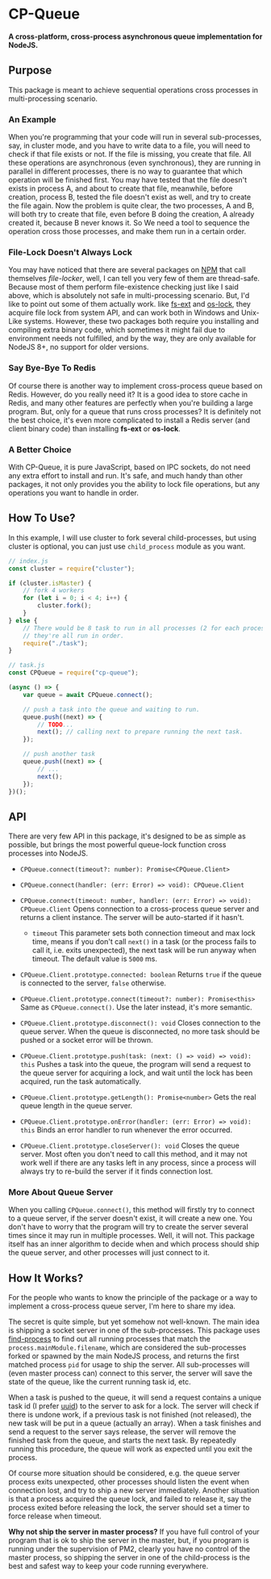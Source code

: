 # CP-Queue

**A cross-platform, cross-process asynchronous queue implementation for NodeJS.**

## Purpose

This package is meant to achieve sequential operations cross processes in 
multi-processing scenario.

### An Example

When you're programming that your code will run in several sub-processes, say, 
in cluster mode, and you have to write data to a file, you will need to check if
that file exists or not. If the file is missing, you create that file. All these 
operations are asynchronous (even synchronous), they are running in parallel in 
different processes, there is no way to guarantee that which operation will be 
finished first. You may have tested that the file doesn't exists in process A, 
and about to create that file, meanwhile, before creation, process B, tested the
file doesn't exist as well, and try to create the file again. Now the problem is
quite clear, the two processes, A and B, will both try to create that file, even
before B doing the creation, A already created it, because B never knows it. So 
We need a tool to sequence the operation cross those processes, and make them
run in a certain order.

### File-Lock Doesn't Always Lock

You may have noticed that there are several packages on [NPM](https://npmjs.com)
that call themselves *file-locker*, well, I can tell you very few of them are 
thread-safe. Because most of them perform file-existence checking just like I 
said above, which is absolutely not safe in multi-processing scenario. But, I'd 
like to point out some of them actually work. like 
[fs-ext](https://github.com/baudehlo/node-fs-ext) and
[os-lock](https://github.com/mohd-akram/os-lock), they acquire file lock from 
system API, and can work both in Windows and Unix-Like systems. However, these 
two packages both require you installing and compiling extra binary code, which 
sometimes it might fail due to environment needs not fulfilled, and by the way, 
they are only available for NodeJS 8+, no support for older versions.

### Say Bye-Bye To Redis

Of course there is another way to implement cross-process queue based on Redis.
However, do you really need it? It is a good idea to store cache in Redis, and 
many other features are perfectly when you're building a large program. But, 
only for a queue that runs cross processes? It is definitely not the best choice,
it's even more complicated to install a Redis server (and client binary code) 
than installing **fs-ext** or **os-lock**.

### A Better Choice

With CP-Queue, it is pure JavaScript, based on IPC sockets, do not need any 
extra effort to install and run. It's safe, and much handy than other packages, 
it not only provides you the ability to lock file operations, but any operations
you want to handle in order.

## How To Use?

In this example, I will use cluster to fork several child-processes, but using 
cluster is optional, you can just use `child_process` module as you want.

```javascript
// index.js
const cluster = require("cluster");

if (cluster.isMaster) {
    // fork 4 workers
    for (let i = 0; i < 4; i++) {
        cluster.fork();
    }
} else {
    // There would be 8 task to run in all processes (2 for each process), and 
    // they're all run in order.
    require("./task");
}
```

```javascript
// task.js
const CPQueue = require("cp-queue");

(async () => {
    var queue = await CPQueue.connect();

    // push a task into the queue and waiting to run. 
    queue.push((next) => {
        // TODO...
        next(); // calling next to prepare running the next task.
    });

    // push another task
    queue.push((next) => {
        // ...
        next();
    });
})();
```

## API

There are very few API in this package, it's designed to be as simple as 
possible, but brings the most powerful queue-lock function cross processes into 
NodeJS.

- `CPQueue.connect(timeout?: number): Promise<CPQueue.Client>`
- `CPQueue.connect(handler: (err: Error) => void): CPQueue.Client`
- `CPQueue.connect(timeout: number, handler: (err: Error) => void): CPQueue.Client`
    Opens connection to a cross-process queue server and returns a client 
    instance. The server will be auto-started if it hasn't.
    - `timeout` This parameter sets both connection timeout and max lock time, 
        means if you don't call `next()` in a task (or the process fails to call
        it, i.e. exits unexpected), the next task will be run anyway when 
        timeout. The default value is `5000` ms.

- `CPQueue.Client.prototype.connected: boolean` Returns `true` if the queue is 
    connected to the server, `false` otherwise.
- `CPQueue.Client.prototype.connect(timeout?: number): Promise<this>` Same as 
    `CPQueue.connect()`. Use the later instead, it's more semantic.
- `CPQueue.Client.prototype.disconnect(): void` Closes connection to the queue 
    server. When the queue is disconnected, no more task should be pushed or a 
    socket error will be thrown.
- `CPQueue.Client.prototype.push(task: (next: () => void) => void): this` Pushes
    a task into the queue, the program will send a request to the queue server 
    for acquiring a lock, and wait until the lock has been acquired, run the 
    task automatically.
- `CPQueue.Client.prototype.getLength(): Promise<number>` Gets the real queue 
    length in the queue server.
- `CPQueue.Client.prototype.onError(handler: (err: Error) => void): this` Binds 
    an error handler to run whenever the error occurred.
- `CPQueue.Client.prototype.closeServer(): void` Closes the queue server. Most 
    often you don't need to call this method, and it may not work well if there 
    are any tasks left in any process, since a process will always try to 
    re-build the server if it finds connection lost.

### More About Queue Server

When you calling `CPQueue.connect()`, this method will firstly try to connect to
a queue server, if the server doesn't exist, it will create a new one. You don't 
have to worry that the program will try to create the server several times since
it may run in multiple processes. Well, it will not. This package itself has an 
inner algorithm to decide when and which process should ship the queue server, 
and other processes will just connect to it.

## How It Works?

For the people who wants to know the principle of the package or a way to 
implement a cross-process queue server, I'm here to share my idea.

The secret is quite simple, but yet somehow not well-known. The main idea is 
shipping a socket server in one of the sub-processes. This package uses 
[find-process](https://github.com/yibn2008/find-process) to find out all running
processes that match the `process.mainModule.filename`, which are considered the
sub-processes forked or spawned by the main NodeJS process, and returns the 
first matched process `pid` for usage to ship the server. All sub-processes will 
(even master process can) connect to this server, the server will save the state
of the queue, like the current running task id, etc.

When a task is pushed to the queue, it will send a request contains a unique 
task id (I prefer [uuid](https://github.com/kelektiv/node-uuid)) to the server 
to ask for a lock. The server will check if there is undone work, if a previous 
task is not finished (not released), the new task will be put in a queue 
(actually an array). When a task finishes and send a request to the server says 
release, the server will remove the finished task from the queue, and starts the
next task. By repeatedly running this procedure, the queue will work as expected
until you exit the process.

Of course more situation should be considered, e.g. the queue server process 
exits unexpected, other processes should listen the event when connection lost,
and try to ship a new server immediately. Another situation is that a process 
acquired the queue lock, and failed to release it, say the process exited before 
releasing the lock, the server should set a timer to force release when timeout.

**Why not ship the server in master process?** If you have full control of your 
program that is ok to ship the server in the master, but, if you program is 
running under the supervision of PM2, clearly you have no control of the master
process, so shipping the server in one of the child-process is the best and 
safest way to keep your code running everywhere.